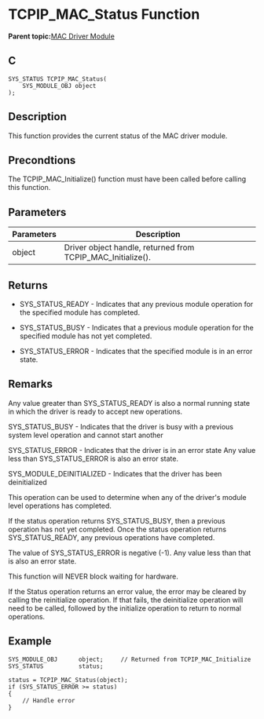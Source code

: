 # TCPIP\_MAC\_Status Function

**Parent topic:**[MAC Driver Module](GUID-0C1AF471-66D4-472F-84AF-212E9E18B21D.md)

## C

```
SYS_STATUS TCPIP_MAC_Status(
    SYS_MODULE_OBJ object
);
```

## Description

This function provides the current status of the MAC driver module.

## Precondtions

The TCPIP\_MAC\_Initialize\(\) function must have been called before calling this function.

## Parameters

|Parameters|Description|
|----------|-----------|
|object|Driver object handle, returned from TCPIP\_MAC\_Initialize\(\).|

## Returns

-   SYS\_STATUS\_READY - Indicates that any previous module operation for the specified module has completed.

-   SYS\_STATUS\_BUSY - Indicates that a previous module operation for the specified module has not yet completed.

-   SYS\_STATUS\_ERROR - Indicates that the specified module is in an error state.


## Remarks

Any value greater than SYS\_STATUS\_READY is also a normal running state in which the driver is ready to accept new operations.

SYS\_STATUS\_BUSY - Indicates that the driver is busy with a previous system level operation and cannot start another

SYS\_STATUS\_ERROR - Indicates that the driver is in an error state Any value less than SYS\_STATUS\_ERROR is also an error state.

SYS\_MODULE\_DEINITIALIZED - Indicates that the driver has been deinitialized

This operation can be used to determine when any of the driver's module level operations has completed.

If the status operation returns SYS\_STATUS\_BUSY, then a previous operation has not yet completed. Once the status operation returns SYS\_STATUS\_READY, any previous operations have completed.

The value of SYS\_STATUS\_ERROR is negative \(-1\). Any value less than that is also an error state.

This function will NEVER block waiting for hardware.

If the Status operation returns an error value, the error may be cleared by calling the reinitialize operation. If that fails, the deinitialize operation will need to be called, followed by the initialize operation to return to normal operations.

## Example

```
SYS_MODULE_OBJ      object;     // Returned from TCPIP_MAC_Initialize
SYS_STATUS          status;

status = TCPIP_MAC_Status(object);
if (SYS_STATUS_ERROR >= status)
{
    // Handle error
}
```

